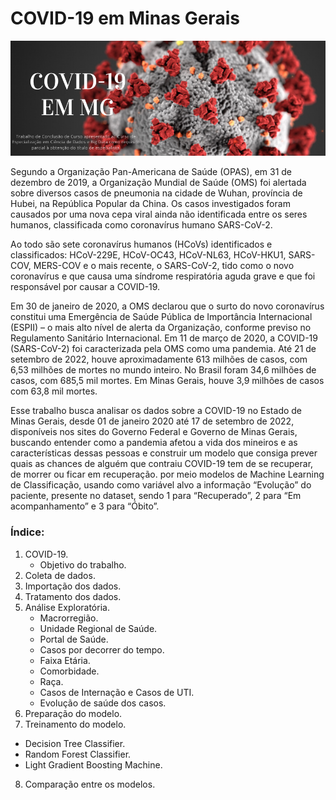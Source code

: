 # COVID-19 em Minas Gerais

![](https://github.com/fernandarrios/tcc_covid_recuperacao/blob/main/covid_mg_banner.png)

Segundo a Organização Pan-Americana de Saúde (OPAS), em 31 de dezembro de 2019, a Organização Mundial de Saúde (OMS) foi alertada sobre diversos casos de pneumonia na cidade de Wuhan, província de Hubei, na República Popular da China. Os casos investigados foram causados por uma nova cepa viral ainda não identificada entre os seres humanos, classificada como coronavírus humano SARS-CoV-2. 

Ao todo são sete coronavírus humanos (HCoVs) identificados e classificados: HCoV-229E, HCoV-OC43, HCoV-NL63, HCoV-HKU1, SARS-COV, MERS-COV e o mais recente, o SARS-CoV-2, tido como o novo coronavírus e que causa uma síndrome respiratória aguda grave e que foi responsável por causar a COVID-19.

Em 30 de janeiro de 2020, a OMS declarou que o surto do novo coronavírus constitui uma Emergência de Saúde Pública de Importância Internacional (ESPII) – o mais alto nível de alerta da Organização, conforme previso no Regulamento Sanitário Internacional. Em 11 de março de 2020, a COVID-19 (SARS-CoV-2) foi caracterizada pela OMS como uma pandemia.
Até 21 de setembro de 2022, houve aproximadamente 613 milhões de casos, com 6,53 milhões de mortes no mundo inteiro. No Brasil foram 34,6 milhões de casos, com 685,5 mil mortes. Em Minas Gerais, houve 3,9 milhões de casos com 63,8 mil mortes.

Esse trabalho busca analisar os dados sobre a COVID-19 no Estado de Minas Gerais, desde 01 de janeiro 2020 até 17 de setembro de 2022, disponíveis nos sites do Governo Federal e Governo de Minas Gerais, buscando entender como a pandemia afetou a vida dos mineiros e as características dessas pessoas e construir um modelo que consiga prever quais as chances de alguém que contraiu COVID-19 tem de se recuperar, de morrer ou ficar em recuperação.  por meio modelos de Machine Learning de Classificação, usando como variável alvo a informação “Evolução” do paciente, presente no dataset, sendo 1 para “Recuperado”, 2 para “Em acompanhamento” e 3 para “Óbito”.

### Índice:
1. COVID-19.
   - Objetivo do trabalho.
2. Coleta de dados.
3. Importação dos dados.
4. Tratamento dos dados.
5. Análise Exploratória.
   - Macrorregião.
   - Unidade Regional de Saúde.
   - Portal de Saúde.
   - Casos por decorrer do tempo.
   - Faixa Etária.
   - Comorbidade.
   - Raça.
   - Casos de Internação e Casos de UTI.
   - Evolução de saúde dos casos.
 6. Preparação do modelo.
 7. Treinamento do modelo.
   - Decision Tree Classifier.
   - Random Forest Classifier.
   - Light Gradient Boosting Machine.
 8. Comparação entre os modelos.
